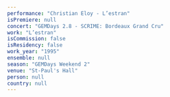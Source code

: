 ```yaml
---
performance: "Christian Eloy - L’estran"
isPremiere: null
concert: "GEMDays 2.8 - SCRIME: Bordeaux Grand Cru"
work: "L’estran"
isCommission: false
isResidency: false
work_year: "1995"
ensemble: null
season: "GEMDays Weekend 2"
venue: "St-Paul's Hall"
person: null
country: null
---
```


